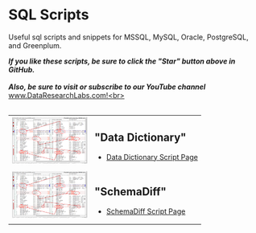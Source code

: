 # SQL Scripts
Useful sql scripts and snippets for MSSQL, MySQL, Oracle, PostgreSQL, and Greenplum.

***If you like these scripts, be sure to click the "Star" button above in GitHub.*** <br>
<br>
***Also, be sure to visit or subscribe to our YouTube channel*** www.DataResearchLabs.com!<br>
<br>
<br>

<table>


<tr>
<td align="center" valign="top">
<img align="enter" src="https://github.com/DataResearchLabs/sql_scripts/blob/main/img/01_schemadiff_side_by_side.png" width="150px">
</td>
<td>


## "Data Dictionary"
* [Data Dictionary Script Page](https://github.com/DataResearchLabs/sql_scripts/blob/main/data_dictionary_scripts.md)<br>
</td>
</tr>


<tr>
<td align="center" valign="top">
<img align="enter" src="https://github.com/DataResearchLabs/sql_scripts/blob/main/img/01_schemadiff_side_by_side.png" width="150px">
</td>
<td>


## "SchemaDiff"
* [SchemaDiff Script Page]()<br>
</td>
</tr>


</table>


